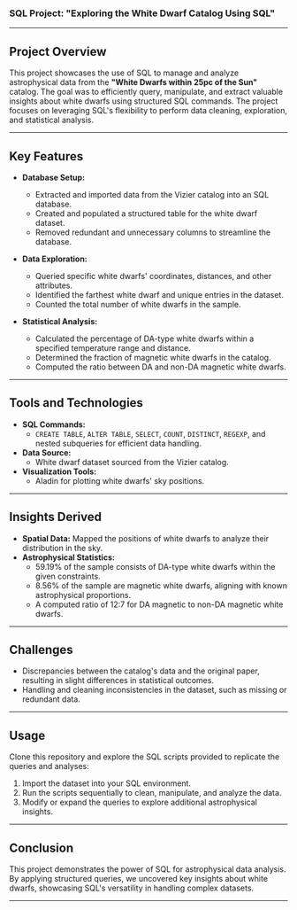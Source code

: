 ### SQL Project: **"Exploring the White Dwarf Catalog Using SQL"**

---

## **Project Overview**
This project showcases the use of SQL to manage and analyze astrophysical data from the **"White Dwarfs within 25pc of the Sun"** catalog. The goal was to efficiently query, manipulate, and extract valuable insights about white dwarfs using structured SQL commands. The project focuses on leveraging SQL's flexibility to perform data cleaning, exploration, and statistical analysis.

---

## **Key Features**
- **Database Setup:**
  - Extracted and imported data from the Vizier catalog into an SQL database.
  - Created and populated a structured table for the white dwarf dataset.
  - Removed redundant and unnecessary columns to streamline the database.

- **Data Exploration:**
  - Queried specific white dwarfs' coordinates, distances, and other attributes.
  - Identified the farthest white dwarf and unique entries in the dataset.
  - Counted the total number of white dwarfs in the sample.

- **Statistical Analysis:**
  - Calculated the percentage of DA-type white dwarfs within a specified temperature range and distance.
  - Determined the fraction of magnetic white dwarfs in the catalog.
  - Computed the ratio between DA and non-DA magnetic white dwarfs.

---

## **Tools and Technologies**
- **SQL Commands:**  
  - `CREATE TABLE`, `ALTER TABLE`, `SELECT`, `COUNT`, `DISTINCT`, `REGEXP`, and nested subqueries for efficient data handling.
- **Data Source:**  
  - White dwarf dataset sourced from the Vizier catalog.
- **Visualization Tools:**  
  - Aladin for plotting white dwarfs' sky positions.

---

## **Insights Derived**
- **Spatial Data:** Mapped the positions of white dwarfs to analyze their distribution in the sky.  
- **Astrophysical Statistics:**
  - 59.19% of the sample consists of DA-type white dwarfs within the given constraints.
  - 8.56% of the sample are magnetic white dwarfs, aligning with known astrophysical proportions.
  - A computed ratio of 12:7 for DA magnetic to non-DA magnetic white dwarfs.

---

## **Challenges**
- Discrepancies between the catalog's data and the original paper, resulting in slight differences in statistical outcomes.
- Handling and cleaning inconsistencies in the dataset, such as missing or redundant data.

---

## **Usage**
Clone this repository and explore the SQL scripts provided to replicate the queries and analyses:
1. Import the dataset into your SQL environment.
2. Run the scripts sequentially to clean, manipulate, and analyze the data.
3. Modify or expand the queries to explore additional astrophysical insights.

---

## **Conclusion**
This project demonstrates the power of SQL for astrophysical data analysis. By applying structured queries, we uncovered key insights about white dwarfs, showcasing SQL's versatility in handling complex datasets.

---
